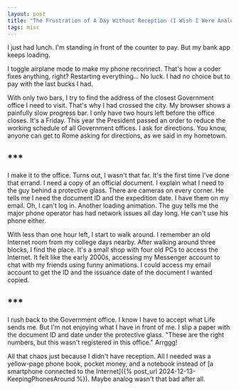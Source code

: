 ```yaml
---
layout: post
title: "The Frustration of A Day Without Reception (I Wish I Were Analog)"
tags: misc
---
```


I just had lunch. I'm standing in front of the counter to pay. But my bank app keeps loading.

I toggle airplane mode to make my phone reconnect. That's how a coder fixes anything, right? Restarting everything... No luck. I had no choice but to pay with the last bucks I had.

With only two bars, I try to find the address of the closest Government office I need to visit. That's why I had crossed the city. My browser shows a painfully slow progress bar. I only have two hours left before the office closes. It's a Friday. This year the President passed an order to reduce the working schedule of all Government offices. I ask for directions. You know, anyone can get to Rome asking for directions, as we said in my hometown.

## ***

I make it to the office. Turns out, I wasn't that far. It's the first time I've done that errand. I need a copy of an official document. I explain what I need to the guy behind a protective glass. There are cameras on every corner. He tells me I need the document ID and the expedition date. I have them on my email. Oh, I can't log in. Another loading animation. The guy tells me the major phone operator has had network issues all day long. He can't use his phone either.

With less than one hour left, I start to walk around. I remember an old Internet room from my college days nearby. After walking around three blocks, I find the place. It's a small shop with four old PCs to access the Internet. It felt like the early 2000s, accessing my Messenger account to chat with my friends using funny animations. I could access my email account to get the ID and the issuance date of the document I wanted copied.

## ***

I rush back to the Government office. I know I have to accept what Life sends me. But I'm not enjoying what I have in front of me. I slip a paper with the document ID and date under the protective glass. "These are the right numbers, but this wasn't registered in this office." Arrggg!

All that chaos just because I didn't have reception. All I needed was a yellow-page phone book, pocket money, and a notebook instead of [a smartphone connected to the Internet]({% post_url 2024-12-13-KeepingPhonesAround %}). Maybe analog wasn't that bad after all.
